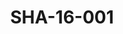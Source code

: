 ---
pid: SHA-16-001
title: SHA-16-001
language: en
collection: Sharhabil Ahmed
original_label: 
rights: Sharhabil Ahmed
location_of_original: Sharhabil Ahmed
photographer_or_studio: 
scanned_from: photograph 10.1 by 15.1
_date: 1993-1995
location: Britain, London
description: Sharhabil Ahmed in crowd
additional_notes: 
permission_display: 'yes'
on_server: 'no'
on_website: 'no'
permalink: "/archive/en/sha-16-001.html"
layout: photo-page
---